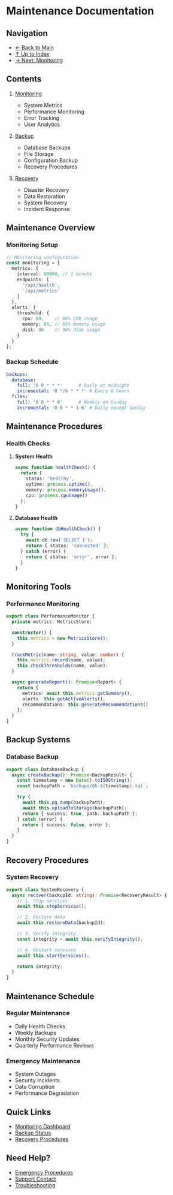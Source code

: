# Maintenance Documentation

## Navigation

- [← Back to Main](../README.md)
- [↑ Up to Index](./index.md)
- [→ Next: Monitoring](./monitoring.md)

## Contents

1. [Monitoring](./monitoring.md)
   - System Metrics
   - Performance Monitoring
   - Error Tracking
   - User Analytics

2. [Backup](./backup.md)
   - Database Backups
   - File Storage
   - Configuration Backup
   - Recovery Procedures

3. [Recovery](./recovery.md)
   - Disaster Recovery
   - Data Restoration
   - System Recovery
   - Incident Response

## Maintenance Overview

### Monitoring Setup

```typescript
// Monitoring configuration
const monitoring = {
  metrics: {
    interval: 60000, // 1 minute
    endpoints: [
      '/api/health',
      '/api/metrics'
    ]
  },
  alerts: {
    threshold: {
      cpu: 80,    // 80% CPU usage
      memory: 85, // 85% memory usage
      disk: 90    // 90% disk usage
    }
  }
};
```

### Backup Schedule

```yaml
backups:
  database:
    full: '0 0 * * *'      # Daily at midnight
    incremental: '0 */6 * * *' # Every 6 hours
  files:
    full: '0 0 * * 0'      # Weekly on Sunday
    incremental: '0 0 * * 1-6' # Daily except Sunday
```

## Maintenance Procedures

### Health Checks

1. **System Health**
   ```typescript
   async function healthCheck() {
     return {
       status: 'healthy',
       uptime: process.uptime(),
       memory: process.memoryUsage(),
       cpu: process.cpuUsage()
     };
   }
   ```

2. **Database Health**
   ```typescript
   async function dbHealthCheck() {
     try {
       await db.raw('SELECT 1');
       return { status: 'connected' };
     } catch (error) {
       return { status: 'error', error };
     }
   }
   ```

## Monitoring Tools

### Performance Monitoring

```typescript
export class PerformanceMonitor {
  private metrics: MetricsStore;

  constructor() {
    this.metrics = new MetricsStore();
  }

  trackMetric(name: string, value: number) {
    this.metrics.record(name, value);
    this.checkThresholds(name, value);
  }

  async generateReport(): Promise<Report> {
    return {
      metrics: await this.metrics.getSummary(),
      alerts: this.getActiveAlerts(),
      recommendations: this.generateRecommendations()
    };
  }
}
```

## Backup Systems

### Database Backup

```typescript
export class DatabaseBackup {
  async createBackup(): Promise<BackupResult> {
    const timestamp = new Date().toISOString();
    const backupPath = `backups/db-${timestamp}.sql`;

    try {
      await this.pg_dump(backupPath);
      await this.uploadToStorage(backupPath);
      return { success: true, path: backupPath };
    } catch (error) {
      return { success: false, error };
    }
  }
}
```

## Recovery Procedures

### System Recovery

```typescript
export class SystemRecovery {
  async recover(backupId: string): Promise<RecoveryResult> {
    // 1. Stop services
    await this.stopServices();

    // 2. Restore data
    await this.restoreData(backupId);

    // 3. Verify integrity
    const integrity = await this.verifyIntegrity();

    // 4. Restart services
    await this.startServices();

    return integrity;
  }
}
```

## Maintenance Schedule

### Regular Maintenance

- Daily Health Checks
- Weekly Backups
- Monthly Security Updates
- Quarterly Performance Reviews

### Emergency Maintenance

- System Outages
- Security Incidents
- Data Corruption
- Performance Degradation

## Quick Links

- [Monitoring Dashboard](./monitoring.md)
- [Backup Status](./backup.md)
- [Recovery Procedures](./recovery.md)

## Need Help?

- [Emergency Procedures](./recovery.md#emergency)
- [Support Contact](../reference/support.md)
- [Troubleshooting](../guides/troubleshooting.md) 